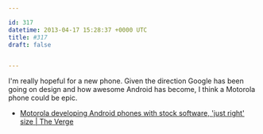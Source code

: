 ```yaml
---

id: 317
datetime: 2013-04-17 15:28:37 +0000 UTC
title: #317
draft: false


---
```


I'm really hopeful for a new phone. Given the direction Google has been going on design and how awesome Android has become, I think a Motorola phone could be epic. 

 
 * [Motorola developing Android phones with stock software, 'just right' size | The Verge](http://www.theverge.com/2013/4/16/4230996/motorola-developing-android-phones-with-stock-software-just-right-size)


